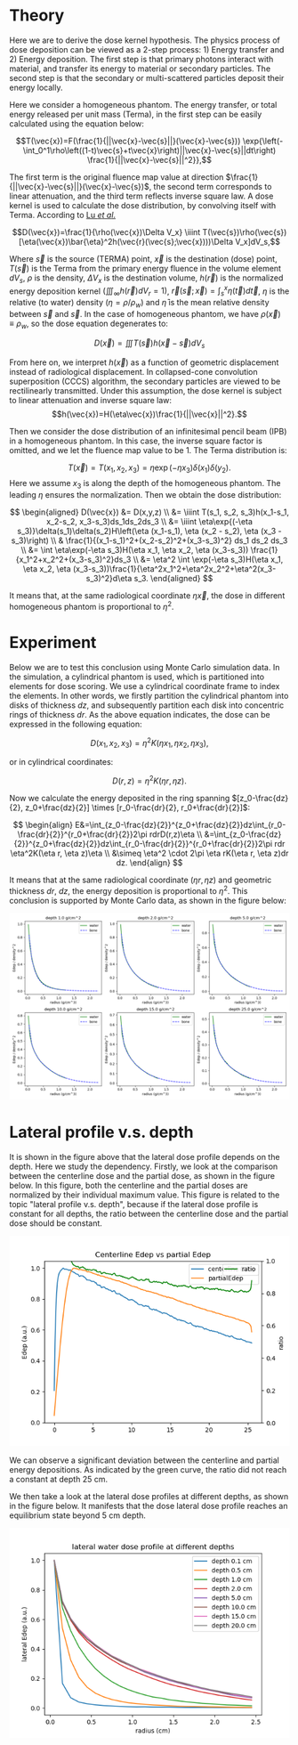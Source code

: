 # Theory
Here we are to derive the dose kernel hypothesis. The physics process of dose deposition can be viewed as a 2-step process: 1) Energy transfer and 2) Energy deposition. The first step is that primary photons interact with material, and transfer its energy to material or secondary particles. The second step is that the secondary or multi-scattered particles deposit their energy locally.

Here we consider a homogeneous phantom. The energy transfer, or total energy released per unit mass (Terma), in the first step can be easily calculated using the equation below:

$$T(\vec{x})=F(\frac{1}{||\vec{x}-\vec{s}||}(\vec{x}-\vec{s}))
\exp{\left(-\int_0^1\rho\left((1-t)\vec{s}+t\vec{x}\right)||\vec{x}-\vec{s}||dt\right)
\frac{1}{||\vec{x}-\vec{s}||^2}},$$

The first term is the original fluence map value at direction $\frac{1}{||\vec{x}-\vec{s}||}(\vec{x}-\vec{s})$, the second term corresponds to linear attenuation, and the third term reflects inverse square law.
A dose kernel is used to calculate the dose distribution, by convolving itself with Terma. According to [Lu $et$ $al.$](https://iopscience.iop.org/article/10.1088/0031-9155/50/4/007)

$$D(\vec{x})=\frac{1}{\rho(\vec{x})\Delta V_x} \iiint T(\vec{s})\rho(\vec{s})[\eta(\vec{x})\bar{\eta}^2h(\vec{r}(\vec{s};\vec{x})))\Delta V_x]dV_s,$$

Where $\vec{s}$ is the source (TERMA) point, $\vec{x}$ is the destination (dose) point, $T(\vec{s})$ is the Terma from the primary energy fluence in the volume element $dV_s$, $\rho$ is the density, $\Delta V_x$ is the destination volume, $h(\vec{r})$ is the normalized energy deposition kernel $\left(\iiint_\infty h(\vec{r})dV_r=1\right)$, $\vec{r}(\vec{s};\vec{x})=\int_s^x\eta(\vec{t})d\vec{t}$, $\eta$ is the relative (to water) density ($\eta=\rho/\rho_w$) and $\bar{\eta}$ is the mean relative density between $\vec{s}$ and $\vec{s}$. In the case of homogeneous phantom, we have $\rho(\vec{x})\equiv\rho_w$, so the dose equation degenerates to:

$$D(\vec{x})=\iiint T(\vec{s})h(\vec{x}-\vec{s})dV_s$$

From here on, we interpret $h(\vec{x})$ as a function of geometric displacement instead of radiological displacement. In collapsed-cone convolution superposition (CCCS) algorithm, the secondary particles are viewed to be rectilinearly transmitted. Under this assumption, the dose kernel is subject to linear attenuation and inverse square law:
$$h(\vec{x})=H(\eta\vec{x})\frac{1}{||\vec{x}||^2}.$$

Then we consider the dose distribution of an infinitesimal pencil beam (IPB) in a homogeneous phantom. In this case, the inverse square factor is omitted, and we let the fluence map value to be 1. The Terma distribution is:

$$T(\vec{x})=T(x_1,x_2,x_3)=\eta\exp{(-\eta x_3)}\delta(x_1)\delta(y_2).$$
Here we assume $x_3$ is along the depth of the homogeneous phantom. The leading $\eta$ ensures the normalization. Then we obtain the dose distribution:

$$
\begin{aligned}
D(\vec{x}) &= D(x,y,z) \\
&= \iiint T(s_1, s_2, s_3)h(x_1-s_1, x_2-s_2, x_3-s_3)ds_1ds_2ds_3 \\
&= \iiint \eta\exp{(-\eta s_3)}\delta(s_1)\delta(s_2)H\left(\eta (x_1-s_1), \eta (x_2 - s_2), \eta (x_3 - s_3)\right) \\
& \frac{1}{(x_1-s_1)^2+(x_2-s_2)^2+(x_3-s_3)^2} ds_1 ds_2 ds_3 \\
&= \int \eta\exp(-\eta s_3)H(\eta x_1, \eta x_2, \eta (x_3-s_3)) \frac{1}{x_1^2+x_2^2+(x_3-s_3)^2}ds_3 \\
&= \eta^2 \int \exp(-\eta s_3)H(\eta x_1, \eta x_2, \eta (x_3-s_3))\frac{1}{\eta^2x_1^2+\eta^2x_2^2+\eta^2(x_3-s_3)^2}d\eta s_3.
\end{aligned}
$$

It means that, at the same radiological coordinate $\eta\vec{x}$, the dose in different homogeneous phantom is proportional to $\eta^2$.

# Experiment
Below we are to test this conclusion using Monte Carlo simulation data. In the simulation, a cylindrical phantom is used, which is partitioned into elements for dose scoring. We use a cylindrical coordinate frame to index the elements. In other words, we firstly partition the cylindrical phantom into disks of thickness $dz$, and subsequently partition each disk into concentric rings of thickness $dr$. As the above equation indicates, the dose can be expressed in the following equation:

$$D(x_1,x_2,x_3)=\eta^2K(\eta x_1, \eta x_2, \eta x_3),$$

or in cylindrical coordinates:

$$D(r,z)=\eta^2K(\eta r, \eta z).$$

Now we calculate the energy deposited in the ring spanning $[z_0-\frac{dz}{2}, z_0+\frac{dz}{2}] \times [r_0-\frac{dr}{2}, r_0+\frac{dr}{2}]$:

$$
\begin{align}
E&=\int_{z_0-\frac{dz}{2}}^{z_0+\frac{dz}{2}}dz\int_{r_0-\frac{dr}{2}}^{r_0+\frac{dr}{2}}2\pi rdrD(r,z)\eta \\
&=\int_{z_0-\frac{dz}{2}}^{z_0+\frac{dz}{2}}dz\int_{r_0-\frac{dr}{2}}^{r_0+\frac{dr}{2}}2\pi rdr \eta^2K(\eta r, \eta z)\eta \\
&\simeq \eta^2 \cdot 2\pi \eta rK(\eta r, \eta z)dr dz.
\end{align}
$$

It means that at the same radiological coordinate $(\eta r, \eta z)$ and geometric thickness $dr$, $dz$, the energy deposition is proportional to $\eta^2$. This conclusion is supported by Monte Carlo data, as shown in the figure below:

![Lateral dose profile of water and bone at different depths](./figures/lateral.png)

# Lateral profile v.s. depth
It is shown in the figure above that the lateral dose profile depends on the depth. Here we study the dependency. Firstly, we look at the comparison between the centerline dose and the partial dose, as shown in the figure below. In this figure, both the centerline and the partial doses are normalized by their individual maximum value. This figure is related to the topic "lateral profile v.s. depth", because if the lateral dose profile is constant for all depths, the ratio between the centerline dose and the partial dose should be constant.

![Centerline energy deposition vs partial energy deposition](./figures/cenPar.png)

We can observe a significant deviation between the centerline and partial energy depositions. As indicated by the green curve, the ratio did not reach a constant at depth 25 cm.

We then take a look at the lateral dose profiles at different depths, as shown in the figure below. It manifests that the dose lateral dose profile reaches an equilibrium state beyond 5 cm depth.

![lateral infinitesimal pencil beam (IPB) water dose profile at different depths](./figures/latWater.png)